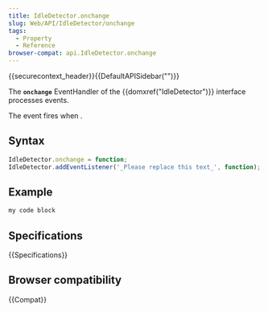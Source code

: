 ```yaml
---
title: IdleDetector.onchange
slug: Web/API/IdleDetector/onchange
tags:
  - Property
  - Reference
browser-compat: api.IdleDetector.onchange
---
```

{{securecontext_header}}{{DefaultAPISidebar("")}}

The **`onchange`** EventHandler of the {{domxref("IdleDetector")}} interface processes  events.

The  event fires when .

## Syntax

```js
IdleDetector.onchange = function;
IdleDetector.addEventListener('_Please replace this text_', function);
```

## Example

```js
my code block
```

## Specifications

{{Specifications}}

## Browser compatibility

{{Compat}}

